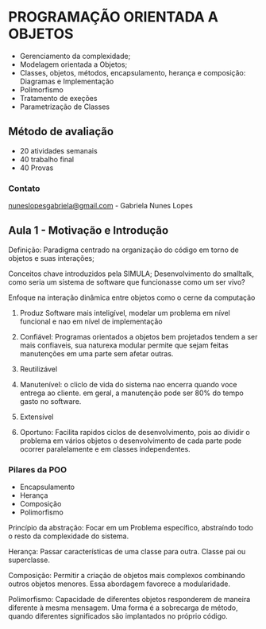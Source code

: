 # PROGRAMAÇÃO ORIENTADA A OBJETOS
- Gerenciamento da complexidade;
- Modelagem orientada a Objetos;
- Classes, objetos, métodos, encapsulamento, herança e composição: Diagramas e Implementação
- Polimorfismo
- Tratamento de exeções
- Parametrização de Classes
## Método de avaliação
- 20 atividades semanais
- 40 trabalho final
- 40 Provas
### Contato
nuneslopesgabriela@gmail.com - Gabriela Nunes Lopes

## Aula 1 - Motivação e Introdução
Definição: Paradigma centrado na organização do código em torno de objetos e suas interações;

Conceitos chave introduzidos pela SIMULA;
Desenvolvimento do smalltalk, como seria um sistema de software que funcionasse como um ser vivo?

Enfoque na interação dinâmica entre objetos como o cerne da computação

1) Produz Software mais inteligível, modelar um problema em nível funcional e nao em nível de implementação

2) Confiável: Programas orientados a objetos bem projetados tendem a ser mais confiaveis, sua naturexa modular permite que sejam feitas manutenções em uma parte sem afetar outras.

3) Reutilizável

4) Manutenível: o cliclo de vida do sistema nao encerra quando voce entrega ao cliente. em geral, a manutenção pode ser 80% do tempo gasto no software.

5) Extensível

6) Oportuno: Facilita rapidos ciclos de desenvolvimento, pois ao dividir o problema em vários objetos o desenvolvimento de cada parte pode ocorrer paralelamente e em classes independentes.

### Pilares da POO
- Encapsulamento
- Herança
- Composição
- Polimorfismo

Princípio da abstração: Focar em um Problema específico, abstraíndo todo o resto da complexidade do sistema.

Herança: Passar características de uma classe para outra. Classe pai ou superclasse.

Composição: Permitir a criação de objetos mais complexos combinando outros objetos menores. Essa abordagem favorece a modularidade.

Polimorfismo: Capacidade de diferentes objetos responderem de maneira diferente à mesma mensagem. Uma forma é a sobrecarga de método, quando diferentes significados são implantados no próprio código.